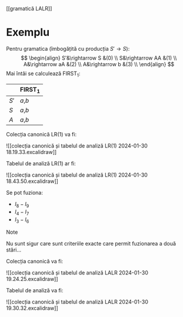 [[gramatică LALR]]
# Exemplu

Pentru gramatica (îmbogățită cu producția $S'\rightarrow S$):
$$
\begin{align}
S'&\rightarrow S &(0) \\
S&\rightarrow AA &(1) \\
A&\rightarrow aA &(2) \\
A&\rightarrow b &(3) \\
\end{align}
$$
Mai întâi se calculează $\text{FIRST}_1$:

|  | $\text{FIRST}_1$ |
| ---- | ---- |
| $S'$ | $a$,$b$ |
| $S$ | $a$,$b$ |
| $A$ | $a$,$b$ |

Colecția canonică LR(1) va fi:

![[colecția canonică și tabelul de analiză LR(1) 2024-01-30 18.19.33.excalidraw]]

Tabelul de analiză LR(1) ar fi:

![[colecția canonică și tabelul de analiză LR(1) 2024-01-30 18.43.50.excalidraw]]

Se pot fuziona:
- $I_8-I_9$
- $I_4-I_7$
- $I_3-I_6$

> [!NOTE]
> Nu sunt sigur care sunt criteriile exacte care permit fuzionarea a două stări...

Colecția canonică va fi:

![[colecția canonică și tabelul de analiză LALR 2024-01-30 19.24.25.excalidraw]]

Tabelul de analiză va fi:

![[colecția canonică și tabelul de analiză LALR 2024-01-30 19.30.32.excalidraw]]